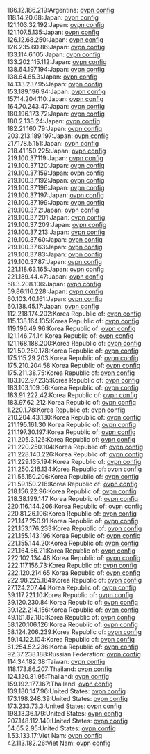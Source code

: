 186.12.186.219:Argentina: [ovpn config](vpn/186_12_186_219.ovpn)  
118.14.20.68:Japan: [ovpn config](vpn/118_14_20_68.ovpn)  
121.103.32.192:Japan: [ovpn config](vpn/121_103_32_192.ovpn)  
121.107.5.135:Japan: [ovpn config](vpn/121_107_5_135.ovpn)  
126.12.68.250:Japan: [ovpn config](vpn/126_12_68_250.ovpn)  
126.235.60.86:Japan: [ovpn config](vpn/126_235_60_86.ovpn)  
133.114.6.105:Japan: [ovpn config](vpn/133_114_6_105.ovpn)  
133.202.115.112:Japan: [ovpn config](vpn/133_202_115_112.ovpn)  
138.64.197.194:Japan: [ovpn config](vpn/138_64_197_194.ovpn)  
138.64.65.3:Japan: [ovpn config](vpn/138_64_65_3.ovpn)  
14.133.237.95:Japan: [ovpn config](vpn/14_133_237_95.ovpn)  
153.189.196.94:Japan: [ovpn config](vpn/153_189_196_94.ovpn)  
157.14.204.110:Japan: [ovpn config](vpn/157_14_204_110.ovpn)  
164.70.243.47:Japan: [ovpn config](vpn/164_70_243_47.ovpn)  
180.196.173.72:Japan: [ovpn config](vpn/180_196_173_72.ovpn)  
180.2.138.24:Japan: [ovpn config](vpn/180_2_138_24.ovpn)  
182.21.160.79:Japan: [ovpn config](vpn/182_21_160_79.ovpn)  
203.213.189.197:Japan: [ovpn config](vpn/203_213_189_197.ovpn)  
217.178.5.151:Japan: [ovpn config](vpn/217_178_5_151.ovpn)  
218.41.150.225:Japan: [ovpn config](vpn/218_41_150_225.ovpn)  
219.100.37.119:Japan: [ovpn config](vpn/219_100_37_119.ovpn)  
219.100.37.120:Japan: [ovpn config](vpn/219_100_37_120.ovpn)  
219.100.37.159:Japan: [ovpn config](vpn/219_100_37_159.ovpn)  
219.100.37.192:Japan: [ovpn config](vpn/219_100_37_192.ovpn)  
219.100.37.196:Japan: [ovpn config](vpn/219_100_37_196.ovpn)  
219.100.37.197:Japan: [ovpn config](vpn/219_100_37_197.ovpn)  
219.100.37.199:Japan: [ovpn config](vpn/219_100_37_199.ovpn)  
219.100.37.2:Japan: [ovpn config](vpn/219_100_37_2.ovpn)  
219.100.37.201:Japan: [ovpn config](vpn/219_100_37_201.ovpn)  
219.100.37.209:Japan: [ovpn config](vpn/219_100_37_209.ovpn)  
219.100.37.213:Japan: [ovpn config](vpn/219_100_37_213.ovpn)  
219.100.37.60:Japan: [ovpn config](vpn/219_100_37_60.ovpn)  
219.100.37.63:Japan: [ovpn config](vpn/219_100_37_63.ovpn)  
219.100.37.83:Japan: [ovpn config](vpn/219_100_37_83.ovpn)  
219.100.37.87:Japan: [ovpn config](vpn/219_100_37_87.ovpn)  
221.118.63.165:Japan: [ovpn config](vpn/221_118_63_165.ovpn)  
221.189.44.47:Japan: [ovpn config](vpn/221_189_44_47.ovpn)  
58.3.208.106:Japan: [ovpn config](vpn/58_3_208_106.ovpn)  
59.86.116.228:Japan: [ovpn config](vpn/59_86_116_228.ovpn)  
60.103.40.161:Japan: [ovpn config](vpn/60_103_40_161.ovpn)  
60.138.45.17:Japan: [ovpn config](vpn/60_138_45_17.ovpn)  
112.218.174.202:Korea Republic of: [ovpn config](vpn/112_218_174_202.ovpn)  
115.138.164.135:Korea Republic of: [ovpn config](vpn/115_138_164_135.ovpn)  
119.196.49.96:Korea Republic of: [ovpn config](vpn/119_196_49_96.ovpn)  
121.146.74.14:Korea Republic of: [ovpn config](vpn/121_146_74_14.ovpn)  
121.168.188.200:Korea Republic of: [ovpn config](vpn/121_168_188_200.ovpn)  
121.50.250.178:Korea Republic of: [ovpn config](vpn/121_50_250_178.ovpn)  
175.115.29.203:Korea Republic of: [ovpn config](vpn/175_115_29_203.ovpn)  
175.210.204.58:Korea Republic of: [ovpn config](vpn/175_210_204_58.ovpn)  
175.211.38.75:Korea Republic of: [ovpn config](vpn/175_211_38_75.ovpn)  
183.102.97.235:Korea Republic of: [ovpn config](vpn/183_102_97_235.ovpn)  
183.103.109.56:Korea Republic of: [ovpn config](vpn/183_103_109_56.ovpn)  
183.91.222.42:Korea Republic of: [ovpn config](vpn/183_91_222_42.ovpn)  
183.97.62.212:Korea Republic of: [ovpn config](vpn/183_97_62_212.ovpn)  
1.220.1.78:Korea Republic of: [ovpn config](vpn/1_220_1_78.ovpn)  
210.204.43.130:Korea Republic of: [ovpn config](vpn/210_204_43_130.ovpn)  
211.195.161.30:Korea Republic of: [ovpn config](vpn/211_195_161_30.ovpn)  
211.197.30.197:Korea Republic of: [ovpn config](vpn/211_197_30_197.ovpn)  
211.205.3.126:Korea Republic of: [ovpn config](vpn/211_205_3_126.ovpn)  
211.220.250.104:Korea Republic of: [ovpn config](vpn/211_220_250_104.ovpn)  
211.228.140.226:Korea Republic of: [ovpn config](vpn/211_228_140_226.ovpn)  
211.229.135.194:Korea Republic of: [ovpn config](vpn/211_229_135_194.ovpn)  
211.250.216.134:Korea Republic of: [ovpn config](vpn/211_250_216_134.ovpn)  
211.55.150.206:Korea Republic of: [ovpn config](vpn/211_55_150_206.ovpn)  
211.59.150.216:Korea Republic of: [ovpn config](vpn/211_59_150_216.ovpn)  
218.156.22.96:Korea Republic of: [ovpn config](vpn/218_156_22_96.ovpn)  
218.38.199.147:Korea Republic of: [ovpn config](vpn/218_38_199_147.ovpn)  
220.116.144.206:Korea Republic of: [ovpn config](vpn/220_116_144_206.ovpn)  
220.81.26.106:Korea Republic of: [ovpn config](vpn/220_81_26_106.ovpn)  
221.147.250.91:Korea Republic of: [ovpn config](vpn/221_147_250_91.ovpn)  
221.153.176.233:Korea Republic of: [ovpn config](vpn/221_153_176_233.ovpn)  
221.155.143.196:Korea Republic of: [ovpn config](vpn/221_155_143_196.ovpn)  
221.155.144.20:Korea Republic of: [ovpn config](vpn/221_155_144_20.ovpn)  
221.164.56.21:Korea Republic of: [ovpn config](vpn/221_164_56_21.ovpn)  
222.102.134.48:Korea Republic of: [ovpn config](vpn/222_102_134_48.ovpn)  
222.117.156.73:Korea Republic of: [ovpn config](vpn/222_117_156_73.ovpn)  
222.120.214.65:Korea Republic of: [ovpn config](vpn/222_120_214_65.ovpn)  
222.98.225.184:Korea Republic of: [ovpn config](vpn/222_98_225_184.ovpn)  
27.124.207.44:Korea Republic of: [ovpn config](vpn/27_124_207_44.ovpn)  
39.117.221.10:Korea Republic of: [ovpn config](vpn/39_117_221_10.ovpn)  
39.120.230.84:Korea Republic of: [ovpn config](vpn/39_120_230_84.ovpn)  
39.122.214.156:Korea Republic of: [ovpn config](vpn/39_122_214_156.ovpn)  
49.161.82.185:Korea Republic of: [ovpn config](vpn/49_161_82_185.ovpn)  
58.120.106.126:Korea Republic of: [ovpn config](vpn/58_120_106_126.ovpn)  
58.124.206.239:Korea Republic of: [ovpn config](vpn/58_124_206_239.ovpn)  
59.14.122.104:Korea Republic of: [ovpn config](vpn/59_14_122_104.ovpn)  
61.254.52.236:Korea Republic of: [ovpn config](vpn/61_254_52_236.ovpn)  
92.37.238.188:Russian Federation: [ovpn config](vpn/92_37_238_188.ovpn)  
114.34.182.38:Taiwan: [ovpn config](vpn/114_34_182_38.ovpn)  
118.173.86.207:Thailand: [ovpn config](vpn/118_173_86_207.ovpn)  
124.120.81.95:Thailand: [ovpn config](vpn/124_120_81_95.ovpn)  
159.192.177.167:Thailand: [ovpn config](vpn/159_192_177_167.ovpn)  
139.180.147.96:United States: [ovpn config](vpn/139_180_147_96.ovpn)  
173.198.248.39:United States: [ovpn config](vpn/173_198_248_39.ovpn)  
173.233.73.3:United States: [ovpn config](vpn/173_233_73_3.ovpn)  
198.13.36.179:United States: [ovpn config](vpn/198_13_36_179.ovpn)  
207.148.112.140:United States: [ovpn config](vpn/207_148_112_140.ovpn)  
54.65.2.95:United States: [ovpn config](vpn/54_65_2_95.ovpn)  
1.53.133.17:Viet Nam: [ovpn config](vpn/1_53_133_17.ovpn)  
42.113.182.26:Viet Nam: [ovpn config](vpn/42_113_182_26.ovpn)  

